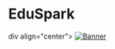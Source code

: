 # EduSpark
div align="center">
  <a href="https://www.camel-ai.org/">
    <img src="docs/images/banner.png" alt="Banner">
  </a>
</div>
